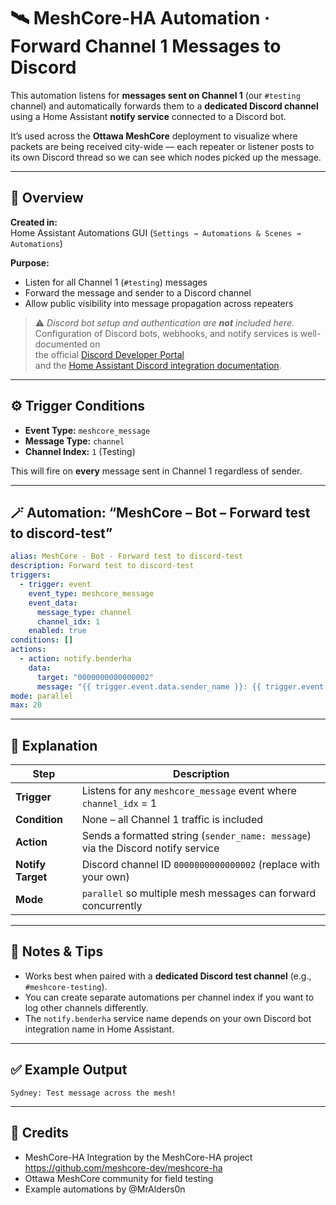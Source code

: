 # 🛰️ MeshCore-HA Automation · Forward Channel 1 Messages to Discord

This automation listens for **messages sent on Channel 1** (our `#testing` channel) and automatically forwards them to a **dedicated Discord channel** using a Home Assistant **notify service** connected to a Discord bot.  

It’s used across the **Ottawa MeshCore** deployment to visualize where packets are being received city-wide — each repeater or listener posts to its own Discord thread so we can see which nodes picked up the message.

---

## 📘 Overview

**Created in:**  
Home Assistant Automations GUI (`Settings → Automations & Scenes → Automations`)  

**Purpose:**  
- Listen for all Channel 1 (`#testing`) messages  
- Forward the message and sender to a Discord channel  
- Allow public visibility into message propagation across repeaters  

> ⚠️ *Discord bot setup and authentication are **not** included here.*  
> Configuration of Discord bots, webhooks, and notify services is well-documented on  
> the official [Discord Developer Portal](https://discord.com/developers/docs/intro)  
> and the [Home Assistant Discord integration documentation](https://www.home-assistant.io/integrations/discord/).


---

## ⚙️ Trigger Conditions

- **Event Type:** `meshcore_message`  
- **Message Type:** `channel`  
- **Channel Index:** `1` (Testing)

This will fire on **every** message sent in Channel 1 regardless of sender.

---

## 🪄 Automation: “MeshCore – Bot – Forward test to discord-test”

```yaml
alias: MeshCore - Bot - Forward test to discord-test
description: Forward test to discord-test
triggers:
  - trigger: event
    event_type: meshcore_message
    event_data:
      message_type: channel
      channel_idx: 1
    enabled: true
conditions: []
actions:
  - action: notify.benderha
    data:
      target: "0000000000000002"
      message: "{{ trigger.event.data.sender_name }}: {{ trigger.event.data.message }}"
mode: parallel
max: 20
```

---

## 🧰 Explanation

| Step | Description |
|------|--------------|
| **Trigger** | Listens for any `meshcore_message` event where `channel_idx` = 1 |
| **Condition** | None – all Channel 1 traffic is included |
| **Action** | Sends a formatted string (`sender_name: message`) via the Discord notify service |
| **Notify Target** | Discord channel ID `0000000000000002` (replace with your own) |
| **Mode** | `parallel` so multiple mesh messages can forward concurrently |

---

## 🧠 Notes & Tips

- Works best when paired with a **dedicated Discord test channel** (e.g., `#meshcore-testing`).  
- You can create separate automations per channel index if you want to log other channels differently.  
- The `notify.benderha` service name depends on your own Discord bot integration name in Home Assistant.

---

## ✅ Example Output

```
Sydney: Test message across the mesh!
```

---

## 🧾 Credits

- MeshCore-HA Integration by the MeshCore-HA project
  https://github.com/meshcore-dev/meshcore-ha
- Ottawa MeshCore community for field testing  
- Example automations by @MrAlders0n  